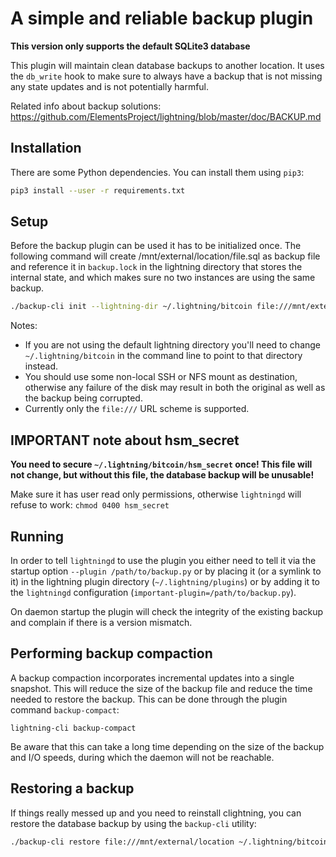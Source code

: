 # A simple and reliable backup plugin

**This version only supports the default SQLite3 database**

This plugin will maintain clean database backups to another location. It uses
the `db_write` hook to make sure to always have a backup that is not missing any
state updates and is not potentially harmful.

Related info about backup solutions: https://github.com/ElementsProject/lightning/blob/master/doc/BACKUP.md

## Installation

There are some Python dependencies. You can install them using `pip3`:

```bash
pip3 install --user -r requirements.txt
```


## Setup

Before the backup plugin can be used it has to be initialized once. The following
command will create /mnt/external/location/file.sql as backup file and reference it 
in `backup.lock` in the lightning directory that stores the internal state, and 
which makes sure no two instances are using the same backup.

```bash
./backup-cli init --lightning-dir ~/.lightning/bitcoin file:///mnt/external/location/file.bkp
```

Notes:
 - If you are not using the default lightning directory you'll need to
   change `~/.lightning/bitcoin` in the command line to point to that
   directory instead.
 - You should use some non-local SSH or NFS mount as destination,
   otherwise any failure of the disk may result in both the original
   as well as the backup being corrupted.
 - Currently only the `file:///` URL scheme is supported.

## IMPORTANT note about hsm_secret

**You need to secure `~/.lightning/bitcoin/hsm_secret` once! This
file will not change, but without this file, the database backup will be
unusable!**

Make sure it has user read only permissions, otherwise `lightningd` will refuse
to work: `chmod 0400 hsm_secret`


## Running

In order to tell `lightningd` to use the plugin you either need to tell it
via the startup option `--plugin /path/to/backup.py` or by placing it (or a
symlink to it) in the lightning plugin directory (`~/.lightning/plugins`) or
by adding it to the `lightningd` configuration (`important-plugin=/path/to/backup.py`).

On daemon startup the plugin will check the integrity of the existing backup
and complain if there is a version mismatch.


## Performing backup compaction

A backup compaction incorporates incremental updates into a single snapshot.
This will reduce the size of the backup file and reduce the time needed to
restore the backup. This can be done through the plugin command `backup-compact`:

```
lightning-cli backup-compact
```

Be aware that this can take a long time depending on the size of the backup
and I/O speeds, during which the daemon will not be reachable.

## Restoring a backup

If things really messed up and you need to reinstall clightning, you can
restore the database backup by using the `backup-cli` utility:

```bash
./backup-cli restore file:///mnt/external/location ~/.lightning/bitcoin/lightningd.sqlite3
```
